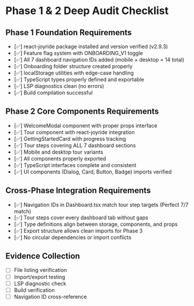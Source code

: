 # Phase 1 & 2 Deep Audit Checklist

## Phase 1 Foundation Requirements
- [✅] react-joyride package installed and version verified (v2.9.3)
- [✅] Feature flag system with ONBOARDING_V1 toggle
- [✅] All 7 dashboard navigation IDs added (mobile + desktop = 14 total)
- [✅] Onboarding folder structure created properly
- [✅] localStorage utilities with edge-case handling
- [✅] TypeScript types properly defined and exportable
- [✅] LSP diagnostics clean (no errors)
- [✅] Build compilation successful

## Phase 2 Core Components Requirements  
- [✅] WelcomeModal component with proper props interface
- [✅] Tour component with react-joyride integration
- [✅] GettingStartedCard with progress tracking
- [✅] Tour steps covering ALL 7 dashboard sections
- [✅] Mobile and desktop tour variants
- [✅] All components properly exported
- [✅] TypeScript interfaces complete and consistent
- [✅] UI components (Dialog, Card, Button, Badge) imports verified

## Cross-Phase Integration Requirements
- [✅] Navigation IDs in Dashboard.tsx match tour step targets (Perfect 7/7 match)
- [✅] Tour steps cover every dashboard tab without gaps
- [✅] Type definitions align between storage, components, and props
- [✅] Export structure allows clean imports for Phase 3
- [✅] No circular dependencies or import conflicts

## Evidence Collection
- [ ] File listing verification
- [ ] Import/export testing  
- [ ] LSP diagnostic check
- [ ] Build verification
- [ ] Navigation ID cross-reference